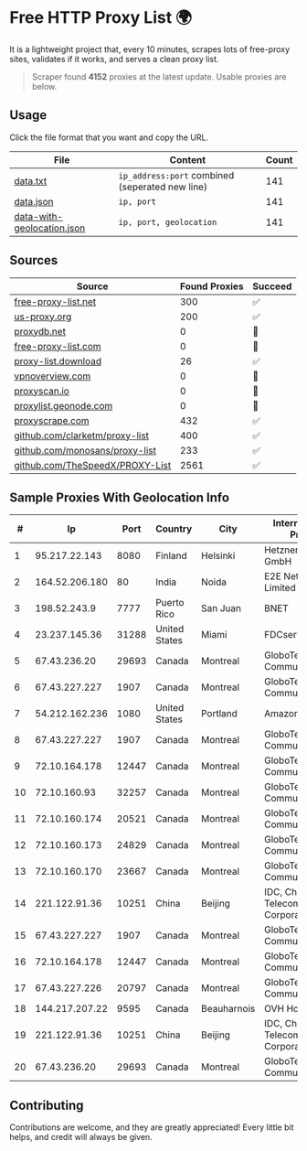 
# Free HTTP Proxy List 🌍

It is a lightweight project that, every 10 minutes, scrapes lots of free-proxy sites, validates if it works, and serves a clean proxy list.


> Scraper found **4152** proxies at the latest update. Usable proxies are below.

## Usage

Click the file format that you want and copy the URL.


|File|Content|Count|
|----|-------|-----|
|[data.txt](https://raw.githubusercontent.com/themiralay/Proxy-List-World/master/data.txt)|`ip_address:port` combined (seperated new line)|141|
|[data.json](https://raw.githubusercontent.com/themiralay/Proxy-List-World/master/data.json)|`ip, port`|141|
|[data-with-geolocation.json](https://raw.githubusercontent.com/themiralay/Proxy-List-World/master/data-with-geolocation.json)|`ip, port, geolocation`|141|

## Sources

|Source|Found Proxies|Succeed|
|------|-------------|-------|
|[free-proxy-list.net](https://free-proxy-list.net)|300|✅|
|[us-proxy.org](https://www.us-proxy.org)|200|✅|
|[proxydb.net](http://proxydb.net)|0|🚫|
|[free-proxy-list.com](https://free-proxy-list.com/?page=&port=&type%5B%5D=http&type%5B%5D=https&up_time=0&search=Search)|0|🚫|
|[proxy-list.download](https://www.proxy-list.download/HTTP)|26|✅|
|[vpnoverview.com](https://vpnoverview.com/privacy/anonymous-browsing/free-proxy-servers)|0|🚫|
|[proxyscan.io](https://www.proxyscan.io)|0|🚫|
|[proxylist.geonode.com](https://proxylist.geonode.com/api/proxy-list?limit=300&page=1&sort_by=lastChecked&sort_type=desc&protocols=http,https)|0|🚫|
|[proxyscrape.com](https://api.proxyscrape.com/v2/?request=displayproxies&protocol=http&timeout=10000&country=all&ssl=all&anonymity=all)|432|✅|
|[github.com/clarketm/proxy-list](https://raw.githubusercontent.com/clarketm/proxy-list/master/proxy-list-raw.txt)|400|✅|
|[github.com/monosans/proxy-list](https://raw.githubusercontent.com/monosans/proxy-list/main/proxies/http.txt)|233|✅|
|[github.com/TheSpeedX/PROXY-List](https://raw.githubusercontent.com/TheSpeedX/PROXY-List/master/http.txt)|2561|✅|


## Sample Proxies With Geolocation Info

|#|Ip|Port|Country|City|Internet Service Provider|
|-|--|----|-------|----|-------------------------|
|1|95.217.22.143|8080|Finland|Helsinki|Hetzner Online GmbH|
|2|164.52.206.180|80|India|Noida|E2E Networks Limited|
|3|198.52.243.9|7777|Puerto Rico|San Juan|BNET|
|4|23.237.145.36|31288|United States|Miami|FDCservers.net|
|5|67.43.236.20|29693|Canada|Montreal|GloboTech Communications|
|6|67.43.227.227|1907|Canada|Montreal|GloboTech Communications|
|7|54.212.162.236|1080|United States|Portland|Amazon.com, Inc.|
|8|67.43.227.227|1907|Canada|Montreal|GloboTech Communications|
|9|72.10.164.178|12447|Canada|Montreal|GloboTech Communications|
|10|72.10.160.93|32257|Canada|Montreal|GloboTech Communications|
|11|72.10.160.174|20521|Canada|Montreal|GloboTech Communications|
|12|72.10.160.173|24829|Canada|Montreal|GloboTech Communications|
|13|72.10.160.170|23667|Canada|Montreal|GloboTech Communications|
|14|221.122.91.36|10251|China|Beijing|IDC, China Telecommunications Corporation|
|15|67.43.227.227|1907|Canada|Montreal|GloboTech Communications|
|16|72.10.164.178|12447|Canada|Montreal|GloboTech Communications|
|17|67.43.227.226|20797|Canada|Montreal|GloboTech Communications|
|18|144.217.207.22|9595|Canada|Beauharnois|OVH Hosting|
|19|221.122.91.36|10251|China|Beijing|IDC, China Telecommunications Corporation|
|20|67.43.236.20|29693|Canada|Montreal|GloboTech Communications|



## Contributing

Contributions are welcome, and they are greatly appreciated! Every
little bit helps, and credit will always be given.

